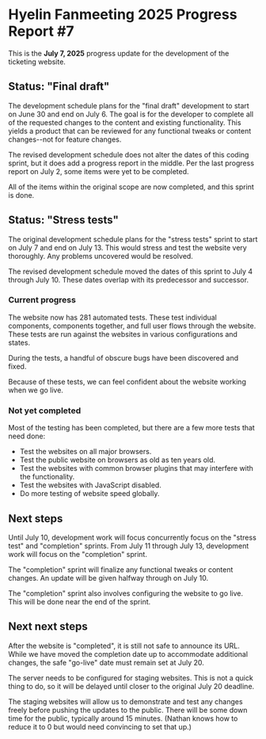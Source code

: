 # Hyelin Fanmeeting 2025 Progress Report #7

This is the **July 7, 2025** progress update for the development of the ticketing website.

## Status: "Final draft"

The development schedule plans for the "final draft" development to start on June 30 and end on July 6. The goal is for the developer to complete all of the requested changes to the content and existing functionality. This yields a product that can be reviewed for any functional tweaks or content changes--not for feature changes.

The revised development schedule does not alter the dates of this coding sprint, but it does add a progress report in the middle. Per the last progress report on July 2, some items were yet to be completed.

All of the items within the original scope are now completed, and this sprint is done.


## Status: "Stress tests"

The original development schedule plans for the "stress tests" sprint to start on July 7 and end on July 13. This would stress and test the website very thoroughly. Any problems uncovered would be resolved.

The revised development schedule moved the dates of this sprint to July 4 through July 10. These dates overlap with its predecessor and successor.

### Current progress

The website now has 281 automated tests. These test individual components, components together, and full user flows through the website. These tests are run against the websites in various configurations and states.

During the tests, a handful of obscure bugs have been discovered and fixed.

Because of these tests, we can feel confident about the website working when we go live.

### Not yet completed

Most of the testing has been completed, but there are a few more tests that need done:

- Test the websites on all major browsers.
- Test the public website on browsers as old as ten years old.
- Test the websites with common browser plugins that may interfere with the functionality.
- Test the websites with JavaScript disabled.
- Do more testing of website speed globally.


## Next steps

Until July 10, development work will focus concurrently focus on the "stress test" and "completion" sprints. From July 11 through July 13, development work will focus on the "completion" sprint.

The "completion" sprint will finalize any functional tweaks or content changes. An update will be given halfway through on July 10.

The "completion" sprint also involves configuring the website to go live. This will be done near the end of the sprint.


## Next next steps

After the website is "completed", it is still not safe to announce its URL. While we have moved the completion date up to accommodate additional changes, the safe "go-live" date must remain set at July 20.

The server needs to be configured for staging websites. This is not a quick thing to do, so it will be delayed until closer to the original July 20 deadline.

The staging websites will allow us to demonstrate and test any changes freely before pushing the updates to the public. There will be some down time for the public, typically around 15 minutes. (Nathan knows how to reduce it to 0 but would need convincing to set that up.)
